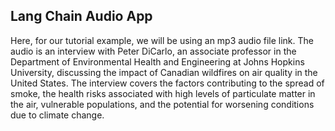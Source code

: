 ## Lang Chain Audio App

Here, for our tutorial example, we will be using an mp3 audio file link. The audio is an interview with Peter DiCarlo, an associate professor in the Department of Environmental Health and Engineering at Johns Hopkins University, discussing the impact of Canadian wildfires on air quality in the United States. The interview covers the factors contributing to the spread of smoke, the health risks associated with high levels of particulate matter in the air, vulnerable populations, and the potential for worsening conditions due to climate change.
